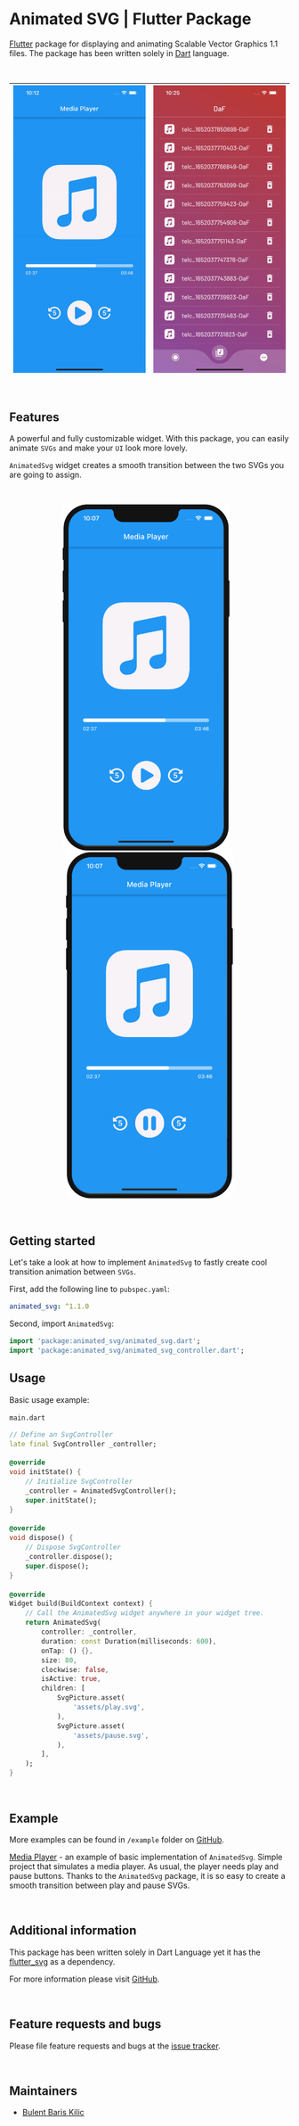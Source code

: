 # Animated SVG | Flutter Package

[Flutter](https://flutter.dev/) package for displaying and animating Scalable Vector Graphics 1.1 files. The package has been written solely in [Dart](https://dart.dev/) language.

&nbsp;

| ![animated_svg_gif_1](https://github.com/BBarisKilic/Animated-SVG/blob/master/screenshot/animated_svg_gif_1.gif?raw=true) | ![animated_svg_gif_2](https://github.com/BBarisKilic/Animated-SVG/blob/master/screenshot/animated_svg_gif_2.gif?raw=true)    
| :-: | :-: |

&nbsp;

## Features

A powerful and fully customizable widget. With this package, you can easily animate `SVGs` and make your `UI` look more lovely.

`AnimatedSvg` widget creates a smooth transition between the two SVGs you are going to assign.

&nbsp;

<p align="center"><img src="https://github.com/BBarisKilic/Animated-SVG/blob/master/screenshot/animated_svg_1.png?raw=true" width="300">&nbsp; &nbsp;<img src="https://github.com/BBarisKilic/Animated-SVG/blob/master/screenshot/animated_svg_2.png?raw=true" width="300"></p>

&nbsp;

## Getting started

Let's take a look at how to implement `AnimatedSvg` to fastly create cool transition animation between `SVGs`.

First, add the following line to `pubspec.yaml`:
```yaml
animated_svg: ^1.1.0
```

Second, import `AnimatedSvg`:
```dart
import 'package:animated_svg/animated_svg.dart';
import 'package:animated_svg/animated_svg_controller.dart';
```

## Usage

Basic usage example: 

`main.dart`
```dart
// Define an SvgController
late final SvgController _controller;

@override
void initState() {
    // Initialize SvgController
    _controller = AnimatedSvgController();
    super.initState();
}

@override
void dispose() {
    // Dispose SvgController
    _controller.dispose();
    super.dispose();
}

@override
Widget build(BuildContext context) {
    // Call the AnimatedSvg widget anywhere in your widget tree.
    return AnimatedSvg(
        controller: _controller,
        duration: const Duration(milliseconds: 600),
        onTap: () {},
        size: 80,
        clockwise: false,
        isActive: true,
        children: [
            SvgPicture.asset(
                'assets/play.svg',
            ),
            SvgPicture.asset(
                'assets/pause.svg',
            ),
        ],
    );
}
```

&nbsp;

## Example

More examples can be found in `/example` folder on [GitHub](https://github.com/BBarisKilic/Animated-SVG). 

[Media Player](https://github.com/BBarisKilic/Animated-SVG/tree/master/example/media_player) - an example of basic implementation of `AnimatedSvg`. Simple project that simulates a media player. As usual, the player needs play and pause buttons. Thanks to the `AnimatedSvg` package, it is so easy to create a smooth transition between play and pause SVGs.

&nbsp;

## Additional information

This package has been written solely in Dart Language yet it has the [flutter_svg](https://github.com/dnfield/flutter_svg) as a dependency.

For more information please visit [GitHub](https://github.com/BBarisKilic/Animated-SVG).

&nbsp;

## Feature requests and bugs

Please file feature requests and bugs at the [issue tracker](https://github.com/BBarisKilic/Animated-SVG/issues).

&nbsp;

## Maintainers

- [Bulent Baris Kilic](https://github.com/BBarisKilic)